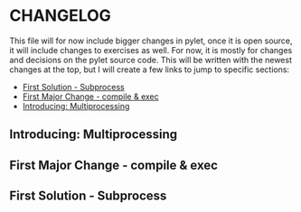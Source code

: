 # CHANGELOG

This file will for now include bigger changes in pylet, once it is open source, it will include changes to exercises as well. For now, it is mostly for changes and decisions on the pylet source code.
This will be written with the newest changes at the top, but I will create a few links to jump to specific sections:

- [First Solution - Subprocess](#first-solution---subprocess)
- [First Major Change - compile & exec](#first-major-change---compile--exec)
- [Introducing: Multiprocessing](#introducing-multiprocessing)

## Introducing: Multiprocessing

## First Major Change - compile & exec

## First Solution - Subprocess
